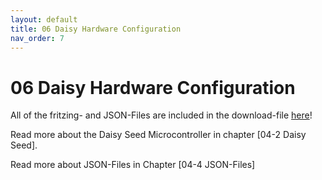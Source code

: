 ```yaml
---
layout: default
title: 06 Daisy Hardware Configuration
nav_order: 7
---
```


# 06 Daisy Hardware Configuration

All of the fritzing- and JSON-Files are included in the download-file <a href="{{ site.baseurl }}/assets/pd-patches/pd-examples.zip" download>here</a>!

Read more about the Daisy Seed Microcontroller in chapter [04-2 Daisy Seed].

Read more about JSON-Files in Chapter [04-4 JSON-Files]
